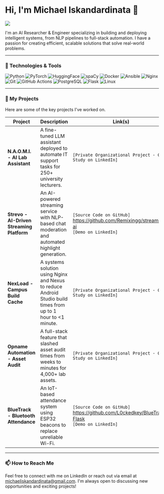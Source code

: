 # Hi, I'm Michael Iskandardinata 👋

<p align="left">
  <a href="https://www.linkedin.com/in/michael-is/" target="_blank"><img src="https://img.shields.io/badge/LinkedIn-0077B5?style=for-the-badge&logo=linkedin&logoColor=white" /></a>
</p>

I'm an AI Researcher & Engineer specializing in building and deploying intelligent systems, from NLP pipelines to full-stack automation. I have a passion for creating efficient, scalable solutions that solve real-world problems.

---

### 🔧 Technologies & Tools

![Python](https://img.shields.io/badge/Python-3776AB?style=for-the-badge&logo=python&logoColor=white)
![PyTorch](https://img.shields.io/badge/PyTorch-EE4C2C?style=for-the-badge&logo=pytorch&logoColor=white)
![HuggingFace](https://img.shields.io/badge/HuggingFace-F50000?style=for-the-badge&logo=HuggingFace&logoColor=white)
![spaCy](https://img.shields.io/badge/spaCy-2D4059?style=for-the-badge&logo=spacy&logoColor=white)
![Docker](https://img.shields.io/badge/Docker-2496ED?style=for-the-badge&logo=docker&logoColor=white)
![Ansible](https://img.shields.io/badge/Ansible-EE0000?style=for-the-badge&logo=ansible&logoColor=white)
![Nginx](https://img.shields.io/badge/Nginx-009639?style=for-the-badge&logo=nginx&logoColor=white)
![Git](https://img.shields.io/badge/Git-F05032?style=for-the-badge&logo=git&logoColor=white)
![GitHub Actions](https://img.shields.io/badge/GitHub_Actions-2088FF?style=for-the-badge&logo=github-actions&logoColor=white)
![PostgreSQL](https://img.shields.io/badge/PostgreSQL-336791?style=for-the-badge&logo=postgresql&logoColor=white)
![Flask](https://img.shields.io/badge/Flask-000000?style=for-the-badge&logo=flask&logoColor=white)
![Linux](https://img.shields.io/badge/Linux-FCC624?style=for-the-badge&logo=linux&logoColor=black)

---

### 🚀 My Projects

Here are some of the key projects I've worked on.

| Project                                    | Description                                                                                             | Link(s)                                                                                                                                                            |
| ------------------------------------------ | ------------------------------------------------------------------------------------------------------- | ------------------------------------------------------------------------------------------------------------------------------------------------------------------ |
| **N.A.O.M.I. - AI Lab Assistant** | A fine-tuned LLM assistant deployed to automate IT support tasks for 250+ university lecturers.            | `[Private Organizational Project - Case Study on LinkedIn]`                                                                           |
| **Strevo - AI-Driven Streaming Platform** | An AI-powered streaming service with NLP-based chat moderation and automated highlight generation.        | `[Source Code on GitHub]` https://github.com/Remixingg/streaming-ai<br>`[Demo on LinkedIn]`                                                                     |
| **NexLoad - Campus Build Cache** | A systems solution using Nginx and Nexus to reduce Android Studio build times from up to 1 hour to <1 minute. | `[Private Organizational Project - Case Study on LinkedIn]`                                                                            |
| **Opname Automation - Asset Audit** | A full-stack feature that slashed asset audit times from weeks to minutes for 4,000+ lab assets.          | `[Private Organizational Project - Case Study on LinkedIn]`                                                                           |
| **BlueTrack - Bluetooth Attendance** | An IoT-based attendance system using ESP32 beacons to replace unreliable Wi-Fi.                           | `[Source Code on GitHub]` https://github.com/L0ckedkey/BlueTrack-Flask<br> `[Demo on LinkedIn]`                                                                    |

---

### 📫 How to Reach Me

Feel free to connect with me on LinkedIn or reach out via email at michaeliskandardinata@gmail.com. I'm always open to discussing new opportunities and exciting projects!
